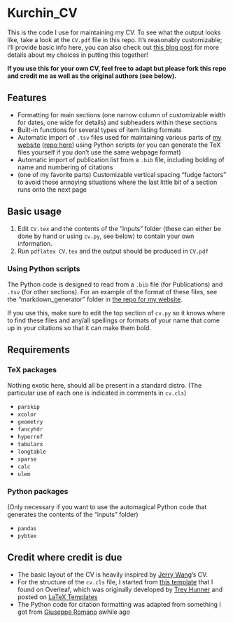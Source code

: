 # Kurchin_CV
This is the code I use for maintaining my CV. To see what the output looks like, take a look at the `CV.pdf` file in this repo. It’s reasonably customizable; I’ll provide basic info here, you can also check out [this blog post](https://rkurchin.github.io/posts/2019/12/holiday-cv-revamp) for more details about my choices in putting this together!

**If you use this for your own CV, feel free to adapt but please fork this repo and credit me as well as the original authors (see below).**

## Features
* Formatting for main sections (one narrow column of customizable width for dates, one wide for details) and subheaders within these sections
* Built-in functions for several types of item listing formats
* Automatic import of `.tsv` files used for maintaining various parts of [my website](rkurchin.github.io) ([repo here](https://github.com/rkurchin/rkurchin.github.io)) using Python scripts (or you can generate the TeX files yourself if you don’t use the same webpage format)
* Automatic import of publication list from a `.bib` file, including bolding of name and numbering of citations
* (one of my favorite parts) Customizable vertical spacing “fudge factors” to avoid those annoying situations where the last little bit of a section runs onto the next page

## Basic usage
1. Edit `CV.tex` and the contents of the “inputs” folder (these can either be done by hand or using `cv.py`, see below) to contain your own information.
2. Run `pdflatex CV.tex` and the output should be produced in `CV.pdf`

### Using Python scripts
The Python code is designed to read from a `.bib` file (for Publications) and `.tsv` (for other sections). For an example of the format of these files, see the “markdown_generator” folder in [the repo for my website](https://github.com/rkurchin/rkurchin.github.io).

If you use this, make sure to edit the top section of `cv.py` so it knows where to find these files and any/all spellings or formats of your name that come up in your citations so that it can make them bold.

## Requirements
### TeX packages 
Nothing exotic here, should all be present in a standard distro.
(The particular use of each one is indicated in comments in `cv.cls`)
* `parskip`
* `xcolor`
* `geometry`
* `fancyhdr`
* `hyperref`
* `tabularx`
* `longtable`
* `sparse`
* `calc`
* `ulem`

### Python packages
(Only necessary if you want to use the automagical Python code that generates the contents of the “inputs” folder)
* `pandas`
* `pybtex`

## Credit where credit is due
* The basic layout of the CV is heavily inspired by [Jerry Wang](https://www.cmu.edu/cee/people/faculty/wang.html)’s CV.
* For the structure of the `cv.cls` file, I started from [this template](https://www.overleaf.com/articles/rishi-shahs-resume/vgxvkmxktyxn) that I found on Overleaf, which was originally developed by [Trey Hunner](https://treyhunner.com) and posted on [LaTeX Templates](https://www.latextemplates.com)
* The Python code for citation formatting was adapted from something I got from [Giuseppe Romano](https://github.com/romanodev) awhile ago